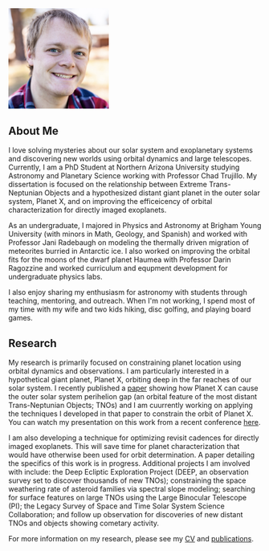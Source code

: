 <img src="picture.jpg" width="200">

## About Me
I love solving mysteries about our solar system and exoplanetary systems and discovering new worlds using orbital dynamics and large telescopes. Currently, I am a PhD Student at Northern Arizona University studying Astronomy and Planetary Science working with Professor Chad Trujillo. My dissertation is focused on the relationship between Extreme Trans-Neptunian Objects and a hypothesized distant giant planet in the outer solar system, Planet X, and on improving the efficeicency of orbital characterization for directly imaged exoplanets.

As an undergraduate, I majored in Physics and Astronomy at Brigham Young University (with minors in Math, Geology, and Spanish) and worked with Professor Jani Radebaugh on modeling the thermally driven migration of meteorites burried in Antarctic ice. I also worked on improving the orbital fits for the moons of the dwarf planet Haumea with Professor Darin Ragozzine and worked curriculum and equpment development for undergraduate physics labs.

I also enjoy sharing my enthusiasm for astronomy with students through teaching, mentoring, and outreach. When I'm not working, I spend most of my time with my wife and two kids hiking, disc golfing, and playing board games.

## Research
My research is primarily focused on constraining planet location using orbital dynamics and observations. I am particularly interested in a hypothetical giant planet, Planet X, orbiting deep in the far reaches of our solar system. I recently published a [paper](https://iopscience.iop.org/article/10.3847/1538-3881/abfb6f) showing how Planet X can cause the outer solar system perihelion gap (an orbital feature of the most distant Trans-Neptunian Objects; TNOs) and I am cuurrently working on applying the techniques I developed in that paper to constrain the orbit of Planet X. You can watch my presentation on this work from a recent conference [here](https://vimeo.com/545351933).

I am also developing a technique for optimizing revisit cadences for directly imaged exoplanets. This will save time for planet characterization that would have otherwise been used for orbit determination. A paper detailing the specifics of this work is in progress. Additional projects I am involved with include: the Deep Ecliptic Exploration Project (DEEP, an observation survey set to discover thousands of new TNOs); constraining the space weathering rate of asteroid families via spectral slope modeling; searching for surface features on large TNOs using the Large Binocular Telescope (PI); the Legacy Survey of Space and Time Solar System Science Collaboration; and follow up observation for discoveries of new distant TNOs and objects showing cometary activity.

For more information on my research, please see my [CV](cv_july_2021.pdf) and [publications](https://ui.adsabs.harvard.edu/search/filter_author_facet_hier_fq_author=AND&filter_author_facet_hier_fq_author=author_facet_hier%3A%220%2FOldroyd%2C%20W%22&fq=%7B!type%3Daqp%20v%3D%24fq_author%7D&fq_author=(author_facet_hier%3A%220%2FOldroyd%2C%20W%22)&q=%20author%3A%22oldroyd%22&sort=date%20desc%2C%20bibcode%20desc&p_=0).
